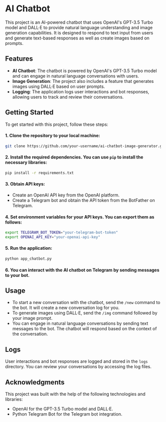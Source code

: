 # AI Chatbot

This project is an AI-powered chatbot that uses OpenAI's GPT-3.5 Turbo model and DALL·E to provide natural language understanding and image generation capabilities. 
It is designed to respond to text input from users and generate text-based responses as well as create images based on prompts.

## Features
- **AI Chatbot**: The chatbot is powered by OpenAI's GPT-3.5 Turbo model and can engage in natural language conversations with users.
- **Image Generation**: The project also includes a feature that generates images using DALL·E based on user prompts.
- **Logging**: The application logs user interactions and bot responses, allowing users to track and review their conversations.

## Getting Started
To get started with this project, follow these steps:
#### 1. Clone the repository to your local machine:
```bash
git clone https://github.com/your-username/ai-chatbot-image-generator.git
```
#### 2. Install the required dependencies. You can use `pip` to install the necessary libraries:
```bash
pip install -r requirements.txt
```
#### 3. Obtain API keys:
   - Create an OpenAI API key from the OpenAI platform.
   - Create a Telegram bot and obtain the API token from the BotFather on Telegram.
#### 4. Set environment variables for your API keys. You can export them as follows:
  ```bash
  export TELEGRAM_BOT_TOKEN="your-telegram-bot-token"
  export OPENAI_API_KEY="your-openai-api-key"
  ```
#### 5. Run the application:
  ```bash
  python app_chatbot.py
  ```
#### 6. You can interact with the AI chatbot on Telegram by sending messages to your bot.

## Usage
  - To start a new conversation with the chatbot, send the `/new` command to the bot. It will create a new conversation log for you.
  - To generate images using DALL·E, send the `/img` command followed by your image prompt.
  - You can engage in natural language conversations by sending text messages to the bot. The chatbot will respond based on the context of the conversation.

## Logs
User interactions and bot responses are logged and stored in the `logs` directory. You can review your conversations by accessing the log files.

## Acknowledgments
This project was built with the help of the following technologies and libraries:
  - OpenAI for the GPT-3.5 Turbo model and DALL·E.
  - Python Telegram Bot for the Telegram bot integration.
